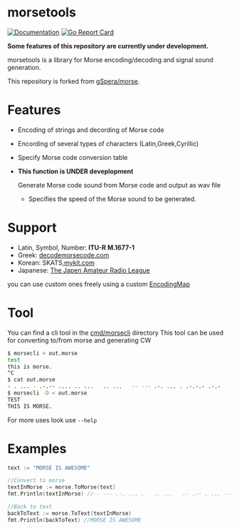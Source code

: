 morsetools
=====
[![Documentation](https://godoc.org/github.com/Kipprotor/morsetools?status.svg)](http://godoc.org/github.com/Kipprotor/morsetools)
[![Go Report Card](https://goreportcard.com/badge/github.com/Kipprotor/morsetools)](https://goreportcard.com/report/github.com/Kipprotor/morsetools)

**Some features of this repository are currently under development.**

morsetools is a library for Morse encoding/decoding and signal sound generation.

This repository is forked from [gSpera/morse](https://github.com/gSpera/morse).

Features
========
- Encoding of strings and decording of Morse code
- Encording of several types of characters (Latin,Greek,Cyrillic)
- Specify Morse code conversion table
- **This function is UNDER deveplopment**

  Generate Morse code sound from Morse code and output as wav file
  - Specifies the speed of the Morse sound to be generated.

Support
=======
- Latin, Symbol, Number: **ITU-R M.1677-1**
- Greek: [decodemorsecode.com](https://decodemorsecode.com/greek-alphabet/)
- Korean: SKATS,[mykit.com](https://www.mykit.com/kor/ele/morse.htm)
- Japanese: [The Japen Amateur Radio League ](https://www.jarl.org/Japanese/A_Shiryo/A-C_Morse/morse.htm)

you can use custom ones freely using a custom [EncodingMap](https://github.com/Kipprotor/morsetools/blob/main/maps.go)

Tool
====
You can find a cli tool in the [cmd/morsecli](cmd/morsecli) directory
This tool can be used for converting to/from morse and generating CW
```bash
$ morsecli > out.morse
test
this is morse.
^C
$ cat out.morse
- . ... - .-.-- .... .. ...   .. ...   -- --- .-. ... . .-.-.- .-.-
$ morsecli -D < out.morse
TEST
THIS IS MORSE.
```
For more uses look use `--help`

Examples
========
```go
text := "MORSE IS AWESOME"

//Convert to morse
textInMorse := morse.ToMorse(text)
fmt.Println(textInMorse) //-- --- .-. ... .   .. ...   .- .-- . ... --- -- .

//Back to text
backToText := morse.ToText(textInMorse)
fmt.Println(backToText) //MORSE IS AWESOME
```
